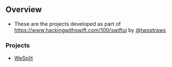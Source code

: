 ## Overview

- These are the projects developed as part of <https://www.hackingwithswift.com/100/swiftui> by [@twostraws](https://twitter.com/twostraws)

### Projects
- [WeSplit](https://www.hackingwithswift.com/books/ios-swiftui/wesplit-introduction)


